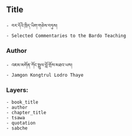## Title
	- བར་དོའི་ཁྲིད་ཡིག་གཅེས་བཏུས།
	- Selected Commentaries to the Bardo Teaching

### Author
	- འཇམ་མགོན་ཀོང་སྤྲུལ་བློ་གྲོས་མཐའ་ཡས།
	- Jamgon Kongtrul Lodro Thaye

### Layers:
	- book_title
	- author
	- chapter_title
	- tsawa
	- quotation
	- sabche
